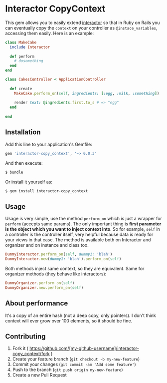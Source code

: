 # Interactor CopyContext

This gem allows you to easily extend [interactor](https://github.com/collectiveidea/interactor) so that in
Ruby on Rails you can eventually copy the `context` on your controller as `@instace_variables`, accessing them
easily. Here is an example:

```ruby
class MakeCake
  include Interactor
  
  def perform
    # dosomething
  end
end

class CakesController < ApplicationController
  
  def create
    MakeCake.perform_on(self, ingredients: [:egg, :milk, :something])
    
    render text: @ingredients.first.to_s # => "egg"
  end
  
end
```

## Installation

Add this line to your application's Gemfile:

```ruby
gem 'interactor-copy_context', '~> 0.0.3'
```

And then execute:

```bash
$ bundle
```

Or install it yourself as:

```bash
$ gem install interactor-copy_context
```

## Usage

Usage is very simple, use the method `perform_on` which is just a wrapper for `perform` (accepts same params).
The only important thing is **first parameter is the object which you want to inject context into**. So for
example, `self` in a controller is the controller itself, very helpful because data is ready for your views in
that case. The method is available both on Interactor and organizer and on instance and class too.

```ruby
DummyInteractor.perform_on(self, dummy1: 'blah')
DummyInteractor.new(dummy1: 'blah').perform_on(self)
```

Both methods inject same context, so they are equivalent. Same for organizer methods (they behave like
interactors):

```ruby
DummyOrganizer.perform_on(self)
DummyOrganizer.new.perform_on(self)
```

## About performance
It's a copy of an entire hash (not a deep copy, only pointers). I don't think context will ever grow over 100
elements, so it should be fine.

## Contributing

1. Fork it ( https://github.com/[my-github-username]/interactor-copy_context/fork )
2. Create your feature branch (`git checkout -b my-new-feature`)
3. Commit your changes (`git commit -am 'Add some feature'`)
4. Push to the branch (`git push origin my-new-feature`)
5. Create a new Pull Request
